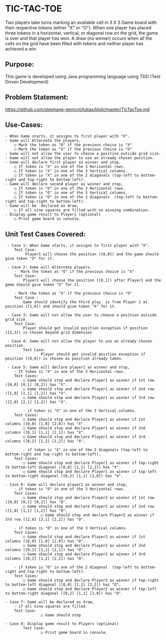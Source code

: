# TIC-TAC-TOE

   Two players take turns marking an available cell in 3 X 3 Game board with their respective tokens (either "X" or "O"). When one player has placed three tokens in a horizontal, vertical, or diagonal row on the grid, the game is over and that player has won. A draw (no winner) occurs when all the cells on the grid have been filled with tokens and neither player has achieved a win.

## Purpose:

  This game is developed using Java programming language using TDD (Test Driven Development)

## Problem Statement:

   https://github.com/stephane-genicot/katas/blob/master/TicTacToe.md

## Use-Cases:

	- When Game starts, it assigns to first player with "X".
	- Game will Alternate the players, 
		○ Mark the token as "O" if the previous choice is "X"
		○ Mark the token as "X" if the previous choice is "O"
	- Game will not allow the user to choose a position outside grid size.
	- Game will not allow the player to use an already chosen position.
	- Game will declare first player as winner and stop,
		○ If token is "X" in one of the 3 Horizontal rows.
		○ If token is "X" in one of the 3 Vertical columns.
		○ If token is "X" in one of the 2 diagonals (top-left to bottom-right and top-right to bottom-left).
	- Game will declare second player as winner and stop,
		○ If token is "O" in one of the 3 Horizontal rows.
		○ If token is "O" in one of the 3 Vertical columns.
		○ If token is "O" in one of the 2 diagonals  (top-left to bottom-right and top-right to bottom-left).
	- Game will be  declared as draw,
		○ If all nine squares are filled with no winning combination.
	- Display game result to Players (optional)
		○ Print game board in console.

## Unit Test Cases Covered:
```
 - Case 1: When Game starts, it assigns to first player with "X".
	Test Case:
		 Player1 will choose the position ([0,0]) and the game should give token "X" for it.

 - Case 2: Game will Alternate players.
	-  Mark the token as "O" if the previous choice is "X"
	Test Case: 
		Player2 will choose the position ([0,1]) after Player1 and the game should give token "O" for it.

	- Mark the token as "X" if the previous choice is "O"
	Test Case :
		Game should identify the third play  is from Player 1 at position ([1,0]) and should give token "X" for it.

 - Case 3: Game will not allow the user to choose a position outside grid size.
	Test Case:
		Player should get invalid position exception if position ([2,3]) is chosen beyond grid dimension

 - Case 4: Game will not allow the player to use an already chosen position.
        Test Case:
                Player should get invalid position exception if position ([0,0]) is chosen as position already taken.

 - Case 5: Game will declare player1 as winner and stop,
	- If token is "X" in one of the 3 Horizontal rows.
	Test Cases:
		○ Game should stop and declare Player1 as winner if 1st row ([0,0] [0,1] [0,2]) has "X".
		○ Game should stop and declare Player1 as winner if 2nd row ([1,0] [1,1] [1,2]) has "X".
		○ Game should stop and declare Player1 as winner if 3rd row ([2,0] [2,1] [2,2]) has "X".

        - if token is "X" in one of the 3 Vertical columns.
	Test Cases:
		○ Game should stop and declare Player1 as winner if 1st columns ([0,0] [1,0] [2,0]) has "X".
		○ Game should stop and declare Player1 as winner if 2nd columns ([0,1] [1,1] [2,1]) has "X".
		○ Game should stop and declare Player1 as winner if 3rd columns ([0,2] [1,2] [2,2]) has "X".
	
        - if token is "X" in one of the 2 diagonals (top-left to bottom-right and top-right to bottom-left).
	Test Cases:
		○ Game should stop and declare Player1 as winner if top-right to bottom-left diagonal ([0,0] [1,1] [2,2]) has "X".
		○ Game should stop and declare Player1 as winner if top-left to bottom-right diagonal ([0,2] [1,1] [2,0]) has "X".

- Case 6: Game will declare player2 as winner and stop,
	- if token is "O" in one of the 3 Horizontal rows.
	Test Cases:
		○ Game should stop and declare Player2 as winner if 1st row ([0,0] [0,1] [0,2]) has "O".
		○ Game should stop and declare Player2 as winner if 2nd row ([1,0] [1,1] [1,2]) has "O".
                ○ Game should stop and declare Player2 as winner if 3rd row ([2,0] [2,1] [2,2]) has "O".

 	- if token is "O" in one of the 3 Vertical columns.
 	Test Cases:
 		○ Game should stop and declare Player2 as winner if 1st columns ([0,0] [1,0] [2,0]) has "O".
 		○ Game should stop and declare Player2 as winner if 2nd columns ([0,1] [1,1] [2,1]) has "O".
 		○ Game should stop and declare Player2 as winner if 3rd columns ([0,2] [1,2] [2,2]) has "O".

	- if token is "O" in one of the 2 diagonal  (top-left to bottom-right and top-right to bottom-left).
	Test Cases:
		○ Game should stop and declare Player2 as winner if top-right to bottom-left diagonal ([0,0] [1,1] [2,2]) has "O".
		○ Game should stop and declare Player2 as winner if top-left to bottom-right diagonal ([0,2] [1,1] [2,0]) has "O".

- Case 7: Game will be declared as draw,
 	- if all nine squares are filled.
 	Test Case:
                ○ Game should stop

- Case 8: Display game result to Players (optional)
        Test Case:
                ○ Print game board in console.
```